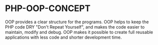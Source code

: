 # PHP-OOP-CONCEPT
OOP provides a clear structure for the programs. OOP helps to keep the PHP code DRY "Don't Repeat Yourself", and makes the code easier to maintain, modify and debug. OOP makes it possible to create full reusable applications with less code and shorter development time.
